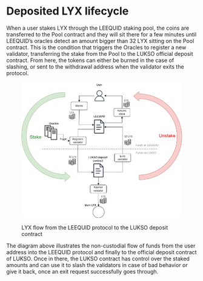 # Deposited LYX lifecycle

When a user stakes LYX through the LEEQUID staking pool, the coins are transferred to the Pool contract and they will sit there for a few minutes until LEEQUID’s oracles detect an amount bigger than 32 LYX sitting on the Pool contract. This is the condition that triggers the Oracles to register a new validator, transferring the stake from the Pool to the LUKSO official deposit contract. From here, the tokens can either be burned in the case of slashing, or sent to the withdrawal address when the validator exits the protocol.

<figure><img src="../.gitbook/assets/LYXFLOW.png" alt=""><figcaption><p>LYX flow from the LEEQUID protocol to the LUKSO deposit contract</p></figcaption></figure>

The diagram above illustrates the non-custodial flow of funds from the user address into the LEEQUID protocol and finally to the official deposit contract of LUKSO. Once in there, the LUKSO contract has control over the staked amounts and can use it to slash the validators in case of bad behavior or give it back, once an exit request successfully goes through.

